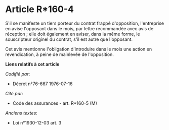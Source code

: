 # Article R*160-4

S'il se manifeste un tiers porteur du contrat frappé d'opposition, l'entreprise en avise l'opposant dans le mois, par lettre
recommandée avec avis de réception ; elle doit également en aviser, dans la même forme, le souscripteur originel du contrat,
s'il est autre que l'opposant.

Cet avis mentionne l'obligation d'introduire dans le mois une action en revendication, à peine de mainlevée de l'opposition.

**Liens relatifs à cet article**

_Codifié par_:

  - Décret n°76-667 1976-07-16

_Cité par_:

  - Code des assurances - art. R*160-5 (M)

_Anciens textes_:

  - Loi n°1930-12-03 art. 3
